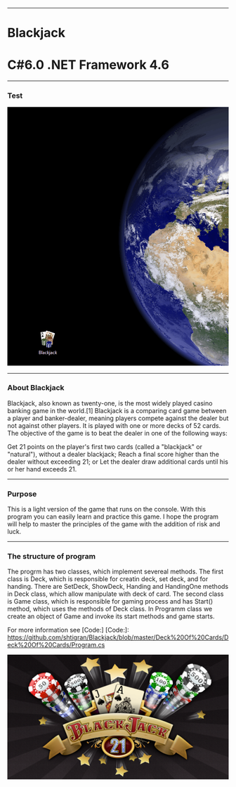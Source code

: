 ----
# Blackjack
# C#6.0  .NET Framework 4.6 

----
### Test

![gif source](https://github.com/shtigran/Blackjack/blob/master/Blackjack.gif)

----

### About Blackjack
Blackjack, also known as twenty-one, is the most widely played casino banking game in the world.[1] Blackjack is a comparing card game between a player and banker-dealer, meaning players compete against the dealer but not against other players. It is played with one or more decks of 52 cards. The objective of the game is to beat the dealer in one of the following ways:

Get 21 points on the player's first two cards (called a "blackjack" or "natural"), without a dealer blackjack;
Reach a final score higher than the dealer without exceeding 21; or
Let the dealer draw additional cards until his or her hand exceeds 21.

----

### Purpose

This is a light version of the game that runs on the console. With this program you can easily learn and practice this game. I hope the program will help to master the principles of the game with the addition of risk and luck.

----

###  The structure of program

The progrm has two classes, which implement severeal methods.
The first class is Deck, which is responsible for creatin deck, set deck, and for handing. There are SetDeck, ShowDeck, Handing and HandingOne methods in Deck class, which allow manipulate with deck of card.
The second class is Game class, which is responsible for gaming process and has Start() method, which uses the methods of Deck class.
In Programm class we create an object of Game and invoke its start methods and game starts.

 For more information see  [Code:]
 [Code:]: <https://github.com/shtigran/Blackjack/blob/master/Deck%20Of%20Cards/Deck%20Of%20Cards/Program.cs>


![alt text](https://github.com/shtigran/Blackjack/blob/master/unnamed.png)

